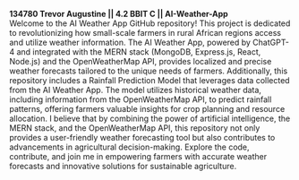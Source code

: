 <b> 134780 Trevor Augustine || 4.2 BBIT C || AI-Weather-App </b>  <br>
Welcome to the AI Weather App GitHub repository! This project is dedicated to revolutionizing how small-scale farmers in rural African regions access and utilize weather information. The AI Weather App, powered by ChatGPT-4 and integrated with the MERN stack (MongoDB, Express.js, React, Node.js) and the OpenWeatherMap API, provides localized and precise weather forecasts tailored to the unique needs of farmers. Additionally, this repository includes a Rainfall Prediction Model that leverages data collected from the AI Weather App. The model utilizes historical weather data, including information from the OpenWeatherMap API, to predict rainfall patterns, offering farmers valuable insights for crop planning and resource allocation. I believe that by combining the power of artificial intelligence, the MERN stack, and the OpenWeatherMap API, this repository not only provides a user-friendly weather forecasting tool but also contributes to advancements in agricultural decision-making. Explore the code, contribute, and join me in empowering farmers with accurate weather forecasts and innovative solutions for sustainable agriculture.

